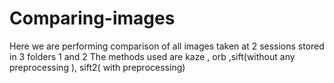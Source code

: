 # Comparing-images
Here we are performing comparison of all images taken at 2 sessions stored in 3 folders 1 and 2
The methods used are kaze , orb ,sift(without any preprocessing ), sift2( with preprocessing)

